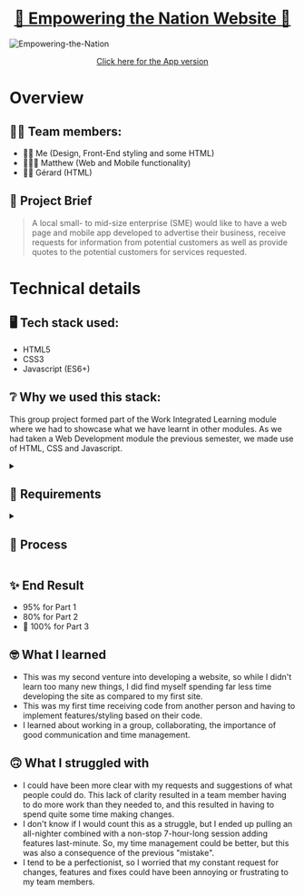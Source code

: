 <h1 align="center"><a href="https://empoweringthenation.netlify.app/">🌱 Empowering the Nation Website 🌱</a></h1>

![Empowering-the-Nation](https://user-images.githubusercontent.com/38580104/196951504-93715a82-001e-40bf-8f58-05894dd277f9.png)

<div align="center" display="inline"><a href="https://github.com/YayoKB/ETN-App">Click here for the App version</a></div>

# Overview

## 🤝🏼 Team members:

- 👩🏼 Me (Design, Front-End styling and some HTML)
- 👨🏾‍🦱 Matthew (Web and Mobile functionality)
- 🧔🏾 Gérard (HTML)

## 💼 Project Brief

> A local small- to mid-size enterprise (SME) would like to have a web page and mobile app developed to advertise their business, receive requests for information from potential customers as well as provide quotes to the potential customers for services requested.

# Technical details

## 🖥️ Tech stack used:

- HTML5
- CSS3
- Javascript (ES6+)

## ❔ Why we used this stack:

This group project formed part of the Work Integrated Learning module where we had to showcase what we have learnt in other modules. As we had taken a Web Development module the previous semester, we made use of HTML, CSS and Javascript.

<details>
  <summary><h2>📓 Requirements</h2></summary>
  
### Pages / Functionality
- Home page
- Summary of Learnerships page (with links to each learnership)
- Summary of Short Courses page (with links to each short course)
- Details of each Learnership (one page per learnership, 4 in total)
- Details of each Short Course (one page per short course, 3 in total)
- Fee Calculator (including discounts and VAT)
- Form (inputs such as text, email, checkbox, telephone)
- Error handling
- Invoice generator
- Contact page
- Ability to go back to previous page

### Other requirements

- The website must provide the same functionality as the app
- Users must be able to navigate either platform comfortably
</details>

<details>
  <summary><h2>🔄 Process</h2></summary>

### Part I. Client & user needs, logo design and wireframes (Individual)

1. Wrote a report on the client's needs for the web page and mobile app, the user's needs and requirements (user-centered design)
2. Designed a logo for the business
3. Designed wireframes for both the app and website (desktop and mobile) in Figma

### Part II. Prototype and mockup (Group)

4. Designed prototypes and mockups of both the app and website using Figma, integrating the best design components from each member's previous wireframe. (About 90% of my design was used in the final design).

### Part III. Development (Group)

5. Developed the unstyled website (Gérard) and unstyled app (Matthew)
6. Unstyled website and app were styled (Kate)
7. Pass the website and app back and forth to add features, fix bugs and update styling
8. Release website and app

### Part IIII. Presentation (Group)

9. Present the website and app to an audience and explain design choices while being interviewed
</details>

## ✨ End Result

- 95% for Part 1
- 80% for Part 2
- 🎉 100% for Part 3

## 🤓 What I learned

- This was my second venture into developing a website, so while I didn't learn too many new things, I did find myself spending far less time developing the site as compared to my first site.
- This was my first time receiving code from another person and having to implement features/styling based on their code.
- I learned about working in a group, collaborating, the importance of good communication and time management.

## 🙃 What I struggled with

- I could have been more clear with my requests and suggestions of what people could do. This lack of clarity resulted in a team member having to do more work than they needed to, and this resulted in having to spend quite some time making changes.
- I don't know if I would count this as a struggle, but I ended up pulling an all-nighter combined with a non-stop 7-hour-long session adding features last-minute. So, my time management could be better, but this was also a consequence of the previous "mistake".
- I tend to be a perfectionist, so I worried that my constant request for changes, features and fixes could have been annoying or frustrating to my team members.
